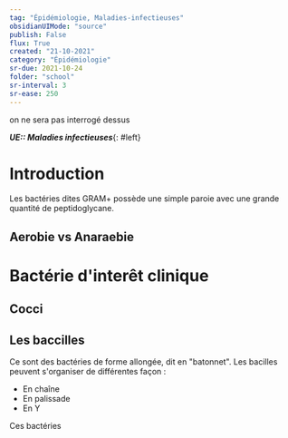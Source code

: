 ```yaml
---
tag: "Épidémiologie, Maladies-infectieuses"
obsidianUIMode: "source"
publish: False
flux: True
created: "21-10-2021"
category: "Épidémiologie"
sr-due: 2021-10-24
folder: "school"
sr-interval: 3
sr-ease: 250
---
```

on ne sera pas interrogé dessus

***UE:: Maladies infectieuses***{: #left}  

# Introduction
Les bactéries dites GRAM+ possède une simple paroie avec une grande quantité de peptidoglycane.

## Aerobie vs Anaraebie

# Bactérie d'interêt clinique
## Cocci
## Les baccilles

Ce sont des bactéries de forme allongée, dit en "batonnet". Les bacilles peuvent s'organiser de différentes façon : 
- En chaîne 
- En palissade
- En Y

Ces bactéries